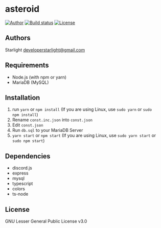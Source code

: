 # asteroid
[![Author](https://img.shields.io/badge/author-5tarlight-orange.svg)](http://5tarlight.kro.kr)
[![Build status](https://ci.appveyor.com/api/projects/status/i4vehpafbxc4miha?svg=true)](https://ci.appveyor.com/project/5tarlight/asteroid)
[![License](https://img.shields.io/github/license/5tarlight/asteroid.svg)](https://github.com/5tarlight/asteroid/blob/master/LICENSE)
## Authors
Starlight <developerstarlight@gmail.com>

## Requirements
- Node.js (with npm or yarn)
- MariaDB (MySQL)

## Installation
1. run `yarn` or `npm install` (If you are using Linux, use `sudo yarn` or `sudo npm install`)
2. Rename `const.inc.json` into `const.json`
3. Edit `const.json`
4. Run `db.sql` to your MariaDB Server
5. `yarn start` or `npm start` (If you are using Linux, use `sudo yarn start` or `sudo npm start`)

## Dependencies
  - discord.js
  - express
  - mysql
  - typescript
  - colors
  - ts-node

## License
GNU Lesser General Public License v3.0
